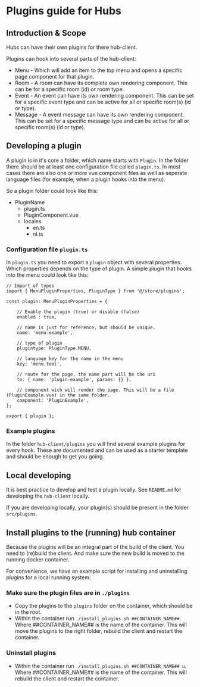 # Plugins guide for Hubs

## Introduction & Scope

Hubs can have their own plugins for there hub-client.

Plugins can hook into several parts of the hub-client:

- Menu - Which will add an item to the top menu and opens a specific page component for that plugin.
- Room - A room can have its complete own rendering component. This can be for a specific room (id) or room type.
- Event - An event can have its own rendering component. This can be set for a specific event type and can be active for all or specific room(s) (id or type).
- Message - A event message can have its own rendering component. This can be set for a specific message type and can be active for all or specific room(s) (id or type).

## Developing a plugin

A plugin is in it's core a folder, which name starts with `Plugin`. In the folder there should be at least one configuration file called `plugin.ts`.
In most cases there are also one or more vue component files as well as seperate language files (for example, when a plugin hooks into the menu).

So a plugin folder could look like this:

- PluginName
    - plugin.ts
    - PluginComponent.vue
    - locales
      - en.ts
      - nl.ts

### Configuration file `plugin.ts`

In `plugin.ts` you need to export a `plugin` object with several properties. Which properties depends on the type of plugin. A simple plugin that hooks into the menu could look like this:

```
// Import of types
import { MenuPluginProperties, PluginType } from '@/store/plugins';

const plugin: MenuPluginProperties = {

    // Enable the plugin (true) or disable (false)
    enabled : true,

    // name is just for reference, but should be unique.
    name: 'menu-example',

    // type of plugin
    plugintype: PluginType.MENU,

    // language key for the name in the menu
    key: 'menu.tool',

    // route for the page, the name part will be the uri
    to: { name: 'plugin-example', params: {} },

    // component wich will render the page. This will be a file (PluginExample.vue) in the same folder.
    component: 'PluginExample',
};

export { plugin };
```

### Example plugins

In the folder `hub-client/plugins` you will find several example plugins for every hook. These are documented and can be used as a starter template and should be enough to get you going.

## Local developing

It is best practice to develop and test a plugin locally.
See `README.md` for developing the `hub-client` locally.

If you are developing locally, your plugin(s) should be present in the folder `src/plugins`.

## Install plugins to the (running) hub container

Because the plugins will be an integral part of the build of the client. You need to (re)build the client. And make sure the new build is moved to the running docker container.

For convenience, we have an example script for installing and uninstalling plugins for a local running system:

### Make sure the plugin files are in `./plugins`

- Copy the plugins to the `plugins` folder on the container, which should be in the root.
- Within the container run `./install_plugins.sh ##CONTAINER_NAME##`. Where ##CONTAINER_NAME## is the name of the container. This will move the plugins to the right folder, rebuild the client and restart the container.

### Uninstall plugins

- Within the container run `./install_plugins.sh ##CONTAINER_NAME## u`. Where ##CONTAINER_NAME## is the name of the container. This will rebuild the client and restart the container.
